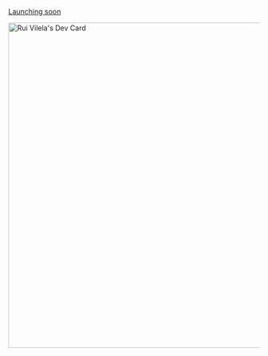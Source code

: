 [Launching soon](https://www.qwertytek.com)

<a href="https://app.daily.dev/ruivilela"><img src="https://api.daily.dev/devcards/v2/IqTddUzCCkuT7gP4EaaEU.png?type=wide&r=dwp" width="652" alt="Rui Vilela's Dev Card"/></a>
